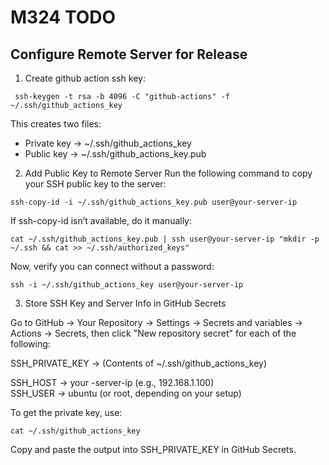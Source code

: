 # M324 TODO

## Configure Remote Server for Release
1. Create github action ssh key:
```
 ssh-keygen -t rsa -b 4096 -C "github-actions" -f ~/.ssh/github_actions_key
 ```

This creates two files:
- Private key → ~/.ssh/github_actions_key
- Public key → ~/.ssh/github_actions_key.pub

2. Add Public Key to Remote Server
Run the following command to copy your SSH public key to the server:

```
ssh-copy-id -i ~/.ssh/github_actions_key.pub user@your-server-ip
```

If ssh-copy-id isn’t available, do it manually:
```
cat ~/.ssh/github_actions_key.pub | ssh user@your-server-ip "mkdir -p ~/.ssh && cat >> ~/.ssh/authorized_keys"
```

Now, verify you can connect without a password:
```
ssh -i ~/.ssh/github_actions_key user@your-server-ip
```

3. Store SSH Key and Server Info in GitHub Secrets

Go to GitHub → Your Repository → Settings → Secrets and variables → Actions → Secrets, then click "New repository secret" for each of the following:


SSH_PRIVATE_KEY	→ (Contents of ~/.ssh/github_actions_key)	

SSH_HOST → your -server-ip (e.g., 192.168.1.100)	
SSH_USER → ubuntu (or root, depending on your setup)

To get the private key, use:
```
cat ~/.ssh/github_actions_key
```
Copy and paste the output into SSH_PRIVATE_KEY in GitHub Secrets.

